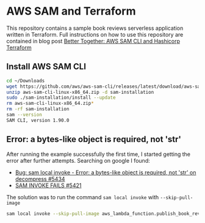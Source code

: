 # AWS SAM and Terraform

This repository contains a sample book reviews serverless application written in Terraform. 
Full instructions on how to use this repository are contained in blog post [Better Together: AWS SAM CLI and Hashicorp Terraform](https://aws.amazon.com/blogs/compute/better-together-aws-sam-cli-and-hashicorp-terraform/)

## Install AWS SAM CLI

```bash
cd ~/Downloads
wget https://github.com/aws/aws-sam-cli/releases/latest/download/aws-sam-cli-linux-x86_64.zip
unzip aws-sam-cli-linux-x86_64.zip -d sam-installation
sudo ./sam-installation/install --update
rm aws-sam-cli-linux-x86_64.zip*
rm -rf sam-installation
sam --version
SAM CLI, version 1.90.0
```

## Error: a bytes-like object is required, not 'str'

After running the example successfully the first time, I started getting the error after further attempts.
Searching on google I found:

- [Bug: sam local invoke - Error: a bytes-like object is required, not 'str' on decompress #5434](https://github.com/aws/aws-sam-cli/issues/5434)
- [SAM INVOKE FAILS #5421](https://github.com/aws/aws-sam-cli/issues/5421)

The solution was to run the command `sam local invoke` with `--skip-pull-image` 

```bash
sam local invoke --skip-pull-image aws_lambda_function.publish_book_review -e events/new-review.json --beta-features 
```

